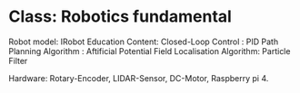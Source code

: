 # Class: Robotics fundamental 
 Robot model: IRobot Education
 Content: 
   Closed-Loop Control : PID
   Path Planning Algorithm : Aftificial Potential Field 
   Localisation Algorithm: Particle Filter

Hardware: 
  Rotary-Encoder, LIDAR-Sensor, DC-Motor, Raspberry pi 4. 
  
